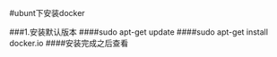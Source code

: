 

#ubunt下安装docker

###1.安装默认版本
####sudo apt-get update
####sudo apt-get install docker.io
####安装完成之后查看